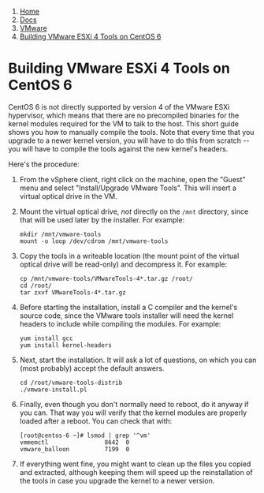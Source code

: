 <!-- -
Title: Building VMware ESXi 4 Tools on CentOS 6
Description: How to build VMware tools for a CentOS 6 virtual machine running on an ESXi 4 server
First Published: 2015-04-27
- -->

<ol class="breadcrumb" itemprop="breadcrumb">
	<li><a href="/">Home</a></li>
	<li><a href="/docs/">Docs</a></li>
	<li><a href="/docs/vmware/">VMware</a></li>
	<li><a href="/docs/vmware/build-vmware-4-tools-on-centos-6.html">Building VMware ESXi 4 Tools on CentOS 6</a></li>
</ol>

Building VMware ESXi 4 Tools on CentOS 6
========================================

CentOS 6 is not directly supported by version 4 of the VMware ESXi hypervisor, 
which means that there are no precompiled binaries for the kernel modules 
required for the VM to talk to the host. This short guide shows you how to 
manually compile the tools. Note that every time that you upgrade to a newer 
kernel version, you will have to do this from scratch -- you will have to 
compile the tools against the new kernel's headers.

Here's the procedure:

1.  From the vSphere client, right click on the machine, open the "Guest" menu 
    and select "Install/Upgrade VMware Tools". This will insert a virtual 
    optical drive in the VM.

2.  Mount the virtual optical drive, *not* directly on the `/mnt` directory, 
    since that will be used later by the installer. For example:

        mkdir /mnt/vmware-tools
        mount -o loop /dev/cdrom /mnt/vmware-tools

3.  Copy the tools in a writeable location (the mount point of the virtual 
    optical drive will be read-only) and decompress it. For example:

        cp /mnt/vmware-tools/VMwareTools-4*.tar.gz /root/
        cd /root/
        tar zxvf VMwareTools-4*.tar.gz

4.  Before starting the installation, install a C compiler and the kernel's 
    source code, since the VMware tools installer will need the kernel headers 
    to include while compiling the modules. For example:

        yum install gcc
        yum install kernel-headers

5.  Next, start the installation. It will ask a lot of questions, on which you 
    can (most probably) accept the default answers.

        cd /root/vmware-tools-distrib
        ./vmware-install.pl

6.  Finally, even though you don't normally need to reboot, do it anyway if you 
    can. That way you will verify that the kernel modules are properly loaded 
    after a reboot. You can check that with:

        [root@centos-6 ~]# lsmod | grep '^vm'
        vmmemctl                8642  0 
        vmware_balloon          7199  0 

7.  If everything went fine, you might want to clean up the files you copied 
    and extracted, although keeping them will speed up the reinstallation of 
    the tools in case you upgrade the kernel to a newer version.
